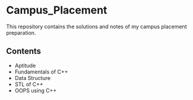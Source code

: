 # Campus_Placement
This repository contains the solutions and notes of my campus placement preparation.

## Contents
- Aptitude
- Fundamentals of C++
- Data Structure
- STL of C++
- OOPS using C++
